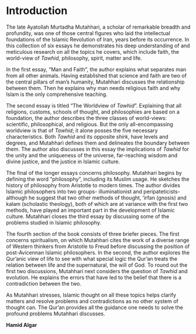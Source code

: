 Introduction
============

The late Ayatollah Murtadha Mutahhari, a scholar of remarkable breadth
and profundity, was one of those central figures who laid the
intellectual foundations of the Islamic Revolution of Iran, years before
its occurrence. In this collection of six essays he demonstrates his
deep understanding of and meticulous research on all the topics he
covers, which include faith, the world-view of *Tawhid*, philosophy,
spirit, matter and life.

In the first essay, “Man and Faith”, the author explains what separates
man from all other animals. Having established that science and faith
are two of the central pillars of man’s humanity, Mutahhari discusses
the relationship between them. Then he explains why man needs religious
faith and why Islam is the only comprehensive teaching.

The second essay is titled “The Worldview of *Tawhid*”. Explaining that
all religions, customs, schools of thought, and philosophies are based
on a foundation, the author describes the three classes of world-views:
scientific, philosophical, and religious. But the only all-encompassing
worldview is that of *Tawhid*; it alone posses the five necessary
characteristics. Both *Tawhid* and its opposite *shirk*, have levels and
degrees, and Mutahhari defines them and delineates the boundary between
them. The author also discusses in this essay the implications of
*Tawhid* for the unity and the uniqueness of the universe, far-reaching
wisdom and divine justice, and the justice in Islamic culture.

The final of the longer essays concerns philosophy. Mutahhari begins by
defining the word “philosophy”, including its Muslim usage. He sketches
the history of philosophy from Aristotle to modern times. The author
divides Islamic philosophers into two groups- illuminationist and
peripateticists- although he suggest that two other methods of thought,
‘irfan (gnosis) and kalam (scholastic theology), both of which are at
variance with the first two methods, have played an important part in
the development of Islamic culture. Mutahhari closes the third essay by
discussing some of the problems studied in Islamic philosophy.

The fourth section of the book consists of three briefer pieces. The
first concerns spiritualism, on which Mutahhari cites the work of a
diverse range of Western thinkers from Aristotle to Freud before
discussing the position of post-Avicennan Islamic philosophers. In the
second, the author explores the Qur’anic view of life to see with what
special logic the Qur’an treats the relation between life and the
supernatural, the will of God. To round out the first two discussions,
Mutahhari next considers the question of *Tawhid* and evolution. He
explains the errors that have led to the belief that there is a
contradiction between the two.

As Mutahhari stresses, Islamic thought on all these topics helps clarify
matters and resolve problems and contradictions as no other system of
thought can. The Qur’an provides all the guidance one needs to solve the
profound problems Mutahhari discusses.

**Hamid Algar**


